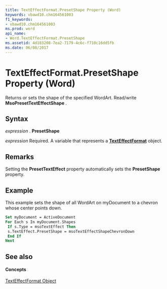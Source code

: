 ```yaml
---
title: TextEffectFormat.PresetShape Property (Word)
keywords: vbawd10.chm164561003
f1_keywords:
- vbawd10.chm164561003
ms.prod: word
api_name:
- Word.TextEffectFormat.PresetShape
ms.assetid: 4d183208-7ea2-7179-4c6c-f710c16dd5fb
ms.date: 06/08/2017
---
```



# TextEffectFormat.PresetShape Property (Word)

Returns or sets the shape of the specified WordArt. Read/write  **MsoPresetTextEffectShape** .


## Syntax

 _expression_ . **PresetShape**

 _expression_ Required. A variable that represents a **[TextEffectFormat](texteffectformat-object-word.md)** object.


## Remarks

Setting the  **PresetTextEffect** property automatically sets the **PresetShape** property.


## Example

This example sets the shape of all WordArt on myDocument to a chevron whose center points down.


```vb
Set myDocument = ActiveDocument 
For Each s In myDocument.Shapes 
 If s.Type = msoTextEffect Then 
 s.TextEffect.PresetShape = msoTextEffectShapeChevronDown 
 End If 
Next
```


## See also


#### Concepts


[TextEffectFormat Object](texteffectformat-object-word.md)

